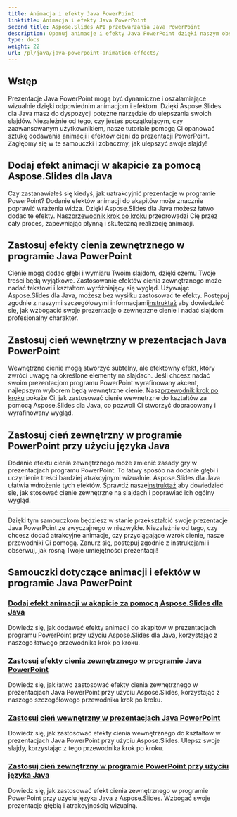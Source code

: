 ```yaml
---
title: Animacja i efekty Java PowerPoint
linktitle: Animacja i efekty Java PowerPoint
second_title: Aspose.Slides API przetwarzania Java PowerPoint
description: Opanuj animacje i efekty Java PowerPoint dzięki naszym obszernym samouczkom. Naucz się dodawać animacje, cienie zewnętrzne i wewnętrzne za pomocą Aspose.Slides dla Java.
type: docs
weight: 22
url: /pl/java/java-powerpoint-animation-effects/
---
```

## Wstęp

Prezentacje Java PowerPoint mogą być dynamiczne i oszałamiające wizualnie dzięki odpowiednim animacjom i efektom. Dzięki Aspose.Slides dla Java masz do dyspozycji potężne narzędzie do ulepszania swoich slajdów. Niezależnie od tego, czy jesteś początkującym, czy zaawansowanym użytkownikiem, nasze tutoriale pomogą Ci opanować sztukę dodawania animacji i efektów cieni do prezentacji PowerPoint. Zagłębmy się w te samouczki i zobaczmy, jak ulepszyć swoje slajdy!

## Dodaj efekt animacji w akapicie za pomocą Aspose.Slides dla Java
 Czy zastanawiałeś się kiedyś, jak uatrakcyjnić prezentacje w programie PowerPoint? Dodanie efektów animacji do akapitów może znacznie poprawić wrażenia widza. Dzięki Aspose.Slides dla Java możesz łatwo dodać te efekty. Nasz[przewodnik krok po kroku](./add-animation-effect-paragraph/) przeprowadzi Cię przez cały proces, zapewniając płynną i skuteczną realizację animacji.

## Zastosuj efekty cienia zewnętrznego w programie Java PowerPoint
Cienie mogą dodać głębi i wymiaru Twoim slajdom, dzięki czemu Twoje treści będą wyjątkowe. Zastosowanie efektów cienia zewnętrznego może nadać tekstowi i kształtom wyróżniający się wygląd. Używając Aspose.Slides dla Java, możesz bez wysiłku zastosować te efekty. Postępuj zgodnie z naszymi szczegółowymi informacjami[instruktaż](./apply-outer-shadow-effects-java-powerpoint/) aby dowiedzieć się, jak wzbogacić swoje prezentacje o zewnętrzne cienie i nadać slajdom profesjonalny charakter.

## Zastosuj cień wewnętrzny w prezentacjach Java PowerPoint
 Wewnętrzne cienie mogą stworzyć subtelny, ale efektowny efekt, który zwróci uwagę na określone elementy na slajdach. Jeśli chcesz nadać swoim prezentacjom programu PowerPoint wyrafinowany akcent, najlepszym wyborem będą wewnętrzne cienie. Nasz[przewodnik krok po kroku](./apply-inner-shadow-java-powerpoint/) pokaże Ci, jak zastosować cienie wewnętrzne do kształtów za pomocą Aspose.Slides dla Java, co pozwoli Ci stworzyć dopracowany i wyrafinowany wygląd.

## Zastosuj cień zewnętrzny w programie PowerPoint przy użyciu języka Java
Dodanie efektu cienia zewnętrznego może zmienić zasady gry w prezentacjach programu PowerPoint. To łatwy sposób na dodanie głębi i uczynienie treści bardziej atrakcyjnymi wizualnie. Aspose.Slides dla Java ułatwia wdrożenie tych efektów. Sprawdź nasze[instruktaż](./apply-outer-shadow-powerpoint-java/) aby dowiedzieć się, jak stosować cienie zewnętrzne na slajdach i poprawiać ich ogólny wygląd.

---

Dzięki tym samouczkom będziesz w stanie przekształcić swoje prezentacje Java PowerPoint ze zwyczajnego w niezwykłe. Niezależnie od tego, czy chcesz dodać atrakcyjne animacje, czy przyciągające wzrok cienie, nasze przewodniki Ci pomogą. Zanurz się, postępuj zgodnie z instrukcjami i obserwuj, jak rosną Twoje umiejętności prezentacji!
## Samouczki dotyczące animacji i efektów w programie Java PowerPoint
### [Dodaj efekt animacji w akapicie za pomocą Aspose.Slides dla Java](./add-animation-effect-paragraph/)
Dowiedz się, jak dodawać efekty animacji do akapitów w prezentacjach programu PowerPoint przy użyciu Aspose.Slides dla Java, korzystając z naszego łatwego przewodnika krok po kroku.
### [Zastosuj efekty cienia zewnętrznego w programie Java PowerPoint](./apply-outer-shadow-effects-java-powerpoint/)
Dowiedz się, jak łatwo zastosować efekty cienia zewnętrznego w prezentacjach Java PowerPoint przy użyciu Aspose.Slides, korzystając z naszego szczegółowego przewodnika krok po kroku.
### [Zastosuj cień wewnętrzny w prezentacjach Java PowerPoint](./apply-inner-shadow-java-powerpoint/)
Dowiedz się, jak zastosować efekty cienia wewnętrznego do kształtów w prezentacjach Java PowerPoint przy użyciu Aspose.Slides. Ulepsz swoje slajdy, korzystając z tego przewodnika krok po kroku.
### [Zastosuj cień zewnętrzny w programie PowerPoint przy użyciu języka Java](./apply-outer-shadow-powerpoint-java/)
Dowiedz się, jak zastosować efekt cienia zewnętrznego w programie PowerPoint przy użyciu języka Java z Aspose.Slides. Wzbogać swoje prezentacje głębią i atrakcyjnością wizualną.
